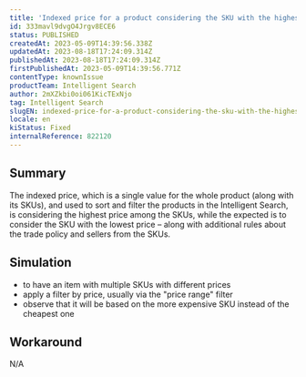 ```yaml
---
title: 'Indexed price for a product considering the SKU with the highest instead of the lowest price'
id: 333mavl9dvgO4Jrgv8ECE6
status: PUBLISHED
createdAt: 2023-05-09T14:39:56.338Z
updatedAt: 2023-08-18T17:24:09.314Z
publishedAt: 2023-08-18T17:24:09.314Z
firstPublishedAt: 2023-05-09T14:39:56.771Z
contentType: knownIssue
productTeam: Intelligent Search
author: 2mXZkbi0oi061KicTExNjo
tag: Intelligent Search
slugEN: indexed-price-for-a-product-considering-the-sku-with-the-highest-instead-of-the-lowest-price
locale: en
kiStatus: Fixed
internalReference: 822120
---
```


## Summary


The indexed price, which is a single value for the whole product (along with its SKUs), and used to sort and filter the products in the Intelligent Search, is considering the highest price among the SKUs, while the expected is to consider the SKU with the lowest price – along with additional rules about the trade policy and sellers from the SKUs.


##

## Simulation



- to have an item with multiple SKUs with different prices
- apply a filter by price, usually via the "price range" filter
- observe that it will be based on the more expensive SKU instead of the cheapest one


##

## Workaround


N/A




